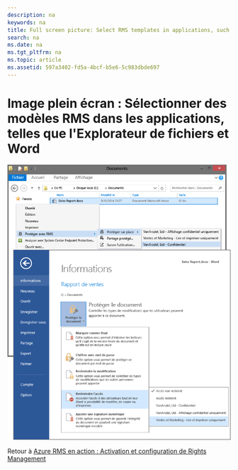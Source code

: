 ```yaml
---
description: na
keywords: na
title: Full screen picture: Select RMS templates in applications, such as File Explorer and Word
search: na
ms.date: na
ms.tgt_pltfrm: na
ms.topic: article
ms.assetid: 597a3402-fd5a-4bcf-b5e6-5c983dbde697
---
```

# Image plein &#233;cran&#160;: S&#233;lectionner des mod&#232;les RMS dans les applications, telles que l&#39;Explorateur de fichiers et Word
![](../Image/AzRMS_TemplatesPortal_ExplorerWord.png)

Retour à [Azure RMS en action : Activation et configuration de Rights Management](http://technet.microsoft.com/library/jj585026.aspx)

